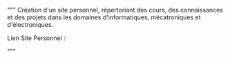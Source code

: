 """
Création d'un site personnel, répertoriant des cours, des connaissances et des projets dans les domaines d'informatiques, mécatroniques et d'électroniques. 


Lien Site Personnel :



"""

